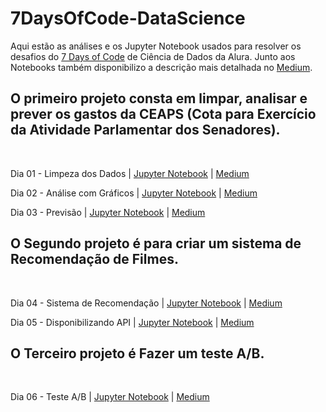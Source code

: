 # 7DaysOfCode-DataScience
 
<p>Aqui estão as análises e os Jupyter Notebook usados para resolver os desafios do <a href="https://7daysofcode.io/">7 Days of Code</a> de Ciência de Dados da Alura.  Junto aos Notebooks também disponibilizo a descrição mais detalhada no <a href="https://medium.com/@conversandoemcodigos">Medium</a>. </p>

<h2>O primeiro projeto consta em limpar, analisar e prever os gastos da CEAPS (Cota para Exercício da Atividade Parlamentar dos Senadores).</h2>
<br>
<p>Dia 01 - Limpeza dos Dados | <a href="https://github.com/alanxfelipex/7DaysOfCode-DataScience/blob/main/01_limpeza_7days.ipynb">Jupyter Notebook</a> | <a href="https://medium.com/@conversandoemcodigos/limpando-os-dados-dos-gastos-do-senado-7-days-of-code-dia-01-6477112b5c8d">Medium</a></p>
<p>Dia 02 - Análise com Gráficos | <a href="https://github.com/alanxfelipex/7DaysOfCode-DataScience/blob/main/02_graficos_7days.ipynb">Jupyter Notebook</a> | <a href="https://medium.com/@conversandoemcodigos/os-gastos-do-senado-em-gr%C3%A1ficos-7-days-of-code-dia-02-68fcdbf8eca4">Medium</a></p>
<p>Dia 03 - Previsão | <a href="https://github.com/alanxfelipex/7DaysOfCode-DataScience/blob/main/03_predicao_7days.ipynb">Jupyter Notebook</a> | <a href="https://medium.com/@conversandoemcodigos/quanto-o-senado-ainda-ir%C3%A1-gastar-7-days-of-code-dia-03-aaf3e96f213f">Medium</a></p>
<h2>O Segundo projeto é para criar um sistema de Recomendação de Filmes.</h2>
<br>
<p>Dia 04 - Sistema de Recomendação | <a href="https://github.com/alanxfelipex/7DaysOfCode-DataScience/blob/main/04_recomendacao_7days.ipynb">Jupyter Notebook</a> | <a href="https://medium.com/@conversandoemcodigos/sistema-de-recomenda%C3%A7%C3%A3o-de-filmes-7-days-of-code-dia-04-faa784f4596d">Medium</a></p>
<p>Dia 05 - Disponibilizando API | <a href="https://github.com/alanxfelipex/7DaysOfCode-DataScience/blob/main/05_api_7days.ipynb">Jupyter Notebook</a> | <a href="https://medium.com/@conversandoemcodigos/disponibilizando-o-meu-modelo-de-recomenda%C3%A7%C3%A3o-de-filmes-7-days-of-code-dia-05-f8a1c2d04852">Medium</a></p>
<h2>O Terceiro projeto é Fazer um teste A/B.</h2>
<br>
<p>Dia 06 - Teste A/B | <a href="https://github.com/alanxfelipex/7DaysOfCode-DataScience/blob/main/06_teste_ab_7daysofcode.ipynb">Jupyter Notebook</a> | <a href="https://medium.com/@conversandoemcodigos/como-saber-qual-vers%C3%A3o-de-um-site-vende-mais-7-days-of-code-dia-06-4cdc728d8daf">Medium</a></p>
